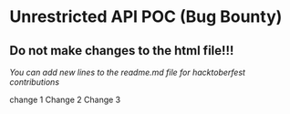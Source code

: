 # **Unrestricted API POC** (Bug Bounty)

## Do not make changes to the html file!!!

*You can add new lines to the readme.md file for hacktoberfest contributions*

change 1
Change 2
Change 3
